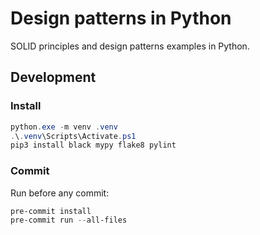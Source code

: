 # Design patterns in Python

SOLID principles and design patterns examples in Python.

## Development

### Install

```ps1
python.exe -m venv .venv
.\.venv\Scripts\Activate.ps1
pip3 install black mypy flake8 pylint
```

### Commit

Run before any commit:

```ps1
pre-commit install
pre-commit run --all-files
```
